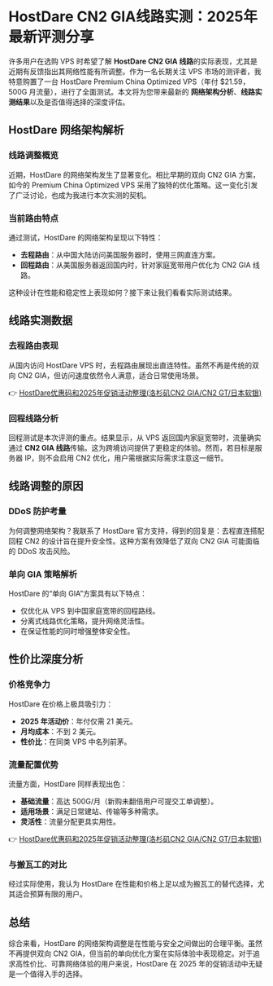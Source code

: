 # HostDare CN2 GIA线路实测：2025年最新评测分享

许多用户在选购 VPS 时希望了解 **HostDare CN2 GIA 线路**的实际表现，尤其是近期有反馈指出其网络性能有所调整。作为一名长期关注 VPS 市场的测评者，我特意购置了一台 HostDare Premium China Optimized VPS（年付 $21.59，500G 月流量），进行了全面测试。本文将为您带来最新的 **网络架构分析**、**线路实测结果**以及是否值得选择的深度评估。

## HostDare 网络架构解析

### 线路调整概览

近期，HostDare 的网络架构发生了显著变化。相比早期的双向 CN2 GIA 方案，如今的 Premium China Optimized VPS 采用了独特的优化策略。这一变化引发了广泛讨论，也成为我进行本次实测的契机。

### 当前路由特点

通过测试，HostDare 的网络架构呈现以下特性：

- **去程路由**：从中国大陆访问美国服务器时，使用三网直连方案。
- **回程路由**：从美国服务器返回国内时，针对家庭宽带用户优化为 CN2 GIA 线路。

这种设计在性能和稳定性上表现如何？接下来让我们看看实际测试结果。

## 线路实测数据

### 去程路由表现

从国内访问 HostDare VPS 时，去程路由展现出直连特性。虽然不再是传统的双向 CN2 GIA，但访问速度依然令人满意，适合日常使用场景。

👉 [HostDare优惠码和2025年促销活动整理(洛杉矶CN2 GIA/CN2 GT/日本软银)](https://bit.ly/hostdare)

### 回程线路分析

回程测试是本次评测的重点。结果显示，从 VPS 返回国内家庭宽带时，流量确实通过 **CN2 GIA 线路**传输。这为跨境访问提供了更稳定的体验。然而，若目标是服务器 IP，则不会启用 CN2 优化，用户需根据实际需求注意这一细节。

## 线路调整的原因

### DDoS 防护考量

为何调整网络架构？我联系了 HostDare 官方支持，得到的回复是：去程直连搭配回程 CN2 的设计旨在提升安全性。这种方案有效降低了双向 CN2 GIA 可能面临的 DDoS 攻击风险。

### 单向 GIA 策略解析

HostDare 的“单向 GIA”方案具有以下特点：

- 仅优化从 VPS 到中国家庭宽带的回程路线。
- 分离式线路优化策略，提升网络灵活性。
- 在保证性能的同时增强整体安全性。

## 性价比深度分析

### 价格竞争力

HostDare 在价格上极具吸引力：

- **2025 年活动价**：年付仅需 21 美元。
- **月均成本**：不到 2 美元。
- **性价比**：在同类 VPS 中名列前茅。

### 流量配置优势

流量方面，HostDare 同样表现出色：

- **基础流量**：高达 500G/月（新购未翻倍用户可提交工单调整）。
- **适用场景**：满足日常建站、传输等多种需求。
- **灵活性**：流量分配更具实用性。

👉 [HostDare优惠码和2025年促销活动整理(洛杉矶CN2 GIA/CN2 GT/日本软银)](https://bit.ly/hostdare)

### 与搬瓦工的对比

经过实际使用，我认为 HostDare 在性能和价格上足以成为搬瓦工的替代选择，尤其适合预算有限的用户。

## 总结

综合来看，HostDare 的网络架构调整是在性能与安全之间做出的合理平衡。虽然不再提供双向 CN2 GIA，但当前的单向优化方案在实际体验中表现稳定。对于追求高性价比、可靠网络体验的用户来说，HostDare 在 2025 年的促销活动中无疑是一个值得入手的选择。